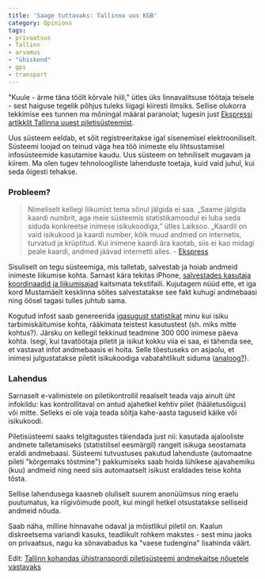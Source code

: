 ```yaml
---
title: 'Saage tuttavaks: Tallinna uus KGB'
category: Opinions
tags:
- privaatsus
- Tallinn
- arvamus
- "ühiskond"
- gps
- transport
---
```

"Kuule - ärme täna töölt kõrvale hiili," ütles üks linnavalitsuse töötaja teisele - sest haiguse tegelik põhjus tuleks liigagi kiiresti ilmsiks. Sellise olukorra tekkimise ees tunnen ma mõningal määral paranoiat; lugesin just <a href="http://www.ekspress.ee/news/paevauudised/eestiuudised/saage-tuttavaks-tallinna-uus-piletisusteem.d?id=64822546">Ekspressi artikklit Tallinna uuest piletisüsteemist</a>.

Uus süsteem eeldab, et sõit registreeritakse igal sisenemisel elektrooniliselt. Süsteemi loojad on teinud väga hea töö inimeste elu lihtsustamisel infosüsteemide kasutamise kaudu. Uus süsteem on tehniliselt mugavam ja kiirem. Ma olen tugev tehnoloogiliste lahenduste toetaja, kuid vaid juhul, kui seda õigesti tehakse.

<h3>Probleem?</h3>

> Nimeliselt kellegi liikumist tema sõnul jälgida ei saa. „Saame jälgida kaardi numbrit, aga meie süsteemis statistikamoodul ei luba seda siduda konkreetse inimese isikukoodiga,” ütles Laiksoo. „Kaardil on vaid isikukood ja kaardi number, kõik muud andmed on internetis, turvatud ja krüptitud. Kui inimene kaardi ära kaotab, siis ei kao midagi peale kaardi, andmed jäävad internetti alles. - <a href="http://www.ekspress.ee/news/paevauudised/eestiuudised/saage-tuttavaks-tallinna-uus-piletisusteem.d?id=64822546">Ekspress</a>

Sisuliselt on tegu süsteemiga, mis talletab, salvestab ja hoiab andmeid inimeste liikumise kohta. Sarnast kära tekitas iPhone, <a href="http://macgateway.com/news-and-rumors/iphone-and-ipad-save-gps-location-history-on-your-computer/">salvestades kasutaja koordinaadid ja liikumisajad</a> kaitsmata tekstifaili. Kujutagem nüüd ette, et iga kord Mustamäelt kesklinna sõites salvestatakse see fakt kuhugi andmebaasi ning öösel tagasi tulles juhtub sama.

Kogutud infost saab genereerida <a href="http://crowdflow.net/wp-content/uploads/2011/07/firefly2.png">igasugust statistikat</a> minu kui isiku tarbimiskäitumise kohta, rääkimata teistest kasutustest (sh. miks mitte kohtus?). Järsku on kellegil tekkinud teadmine 300 000 inimese päeva kohta. Isegi, kui tavatöötaja piletit ja isikut kokku viia ei saa, ei tähenda see, et vastavat infot andmebaasis ei hoita. Selle tõestuseks on asjaolu, et inimesi julgustatakse piletit isikukoodiga vabatahtlikult siduma (<a href="http://sinurimi.rimi.ee/reeglid.html">analoog?</a>).

<h3>Lahendus</h3>

Sarnaselt e-valimistele on piletikontrollil reaalselt teada vaja ainult üht infokildu: kas kontrollitaval on antud ajahetkel kehtiv pilet (hääletusõigus) või mitte. Selleks ei ole vaja teada sõitja kahe-aasta taguseid käike või isikukoodi.

Piletisüsteemi saaks telgitagustes täiendada just nii: kasutada ajalooliste andmete talletamiseks (statistilisel eesmärgil) rangelt isikuga seostamata eraldi andmebaasi. Süsteemi tutvustuses pakutud lahenduste (automaatne pileti "kõrgemaks tõstmine") pakkumiseks saab hoida lühikese ajavahemiku (kuu) andmeid ning need siis automaatselt isikust eraldades teise kohta tõsta.

Sellise lahendusega kaasneb oluliselt suurem anonüümsus ning eraelu puutumatus, ka riigivõimude poolt, kui mingil hetkel otsustatakse selliseid andmeid nõuda.

Saab näha, milline hinnavahe odaval ja mõistlikul piletil on. Kaalun diskreetsema variandi kasuks, teadlikult rohkem makstes - sest minu jaoks on privaatsus, nagu ka sõnavabadus ka "vaese tudengina" lisahinda väärt.

Edit: <a href="http://www.tallinncity.ee/1225590/tallinn-kohandas-uhistranspordi-piletisusteemi-andmekaitse-nouetele-vastavaks">Tallinn kohandas ühistranspordi piletisüsteemi andmekaitse nõuetele vastavaks</a>

